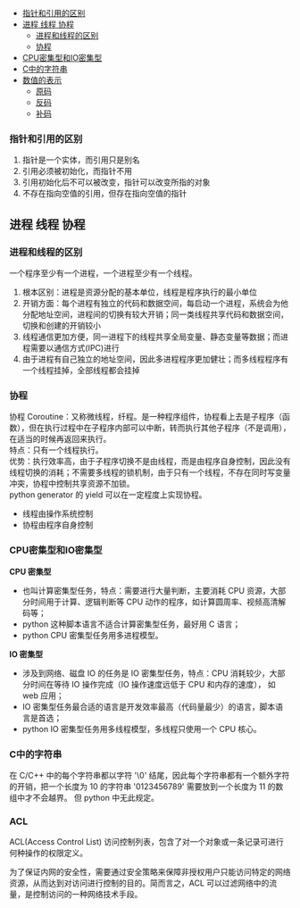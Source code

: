 <!-- GFM-TOC -->
* [指针和引用的区别](#指针和引用的区别)
* [进程 线程 协程](#进程-线程-协程)
	* [进程和线程的区别](#进程和线程的区别)
	* [协程](#协程)
* [CPU密集型和IO密集型](#CPU密集型和IO密集型)
* [C中的字符串](#C中的字符串)
* [数值的表示](#数值的表示)
	* [原码](#原码)
	* [反码](#反码)
	* [补码](#补码)
<!-- GFM-TOC -->

### 指针和引用的区别
1. 指针是一个实体，而引用只是别名
2. 引用必须被初始化，而指针不用
3. 引用初始化后不可以被改变，指针可以改变所指的对象
4. 不存在指向空值的引用，但存在指向空值的指针

## 进程 线程 协程
### 进程和线程的区别
一个程序至少有一个进程，一个进程至少有一个线程。

1. 根本区别：进程是资源分配的基本单位，线程是程序执行的最小单位
2. 开销方面：每个进程有独立的代码和数据空间，每启动一个进程，系统会为他分配地址空间，进程间的切换有较大开销；同一类线程共享代码和数据空间，切换和创建的开销较小
3. 线程通信更加方便，同一进程下的线程共享全局变量、静态变量等数据；而进程需要以通信方式(IPC)进行
4. 由于进程有自己独立的地址空间，因此多进程程序更加健壮；而多线程程序有一个线程挂掉，全部线程都会挂掉

### 协程
协程 Coroutine：又称微线程，纤程。是一种程序组件，协程看上去是子程序（函数），但在执行过程中在子程序内部可以中断，转而执行其他子程序（不是调用），在适当的时候再返回来执行。  
特点：只有一个线程执行。  
优势：执行效率高，由于子程序切换不是由线程，而是由程序自身控制，因此没有线程切换的消耗；不需要多线程的锁机制，由于只有一个线程，不存在同时写变量冲突，协程中控制共享资源不加锁。  
python generator 的 yield 可以在一定程度上实现协程。

- 线程由操作系统控制
- 协程由程序自身控制

### CPU密集型和IO密集型
**CPU 密集型**    
- 也叫计算密集型任务，特点：需要进行大量判断，主要消耗 CPU 资源，大部分时间用于计算、逻辑判断等 CPU 动作的程序，如计算圆周率、视频高清解码等；  
- python 这种脚本语言不适合计算密集型任务，最好用 C 语言；
- python CPU 密集型任务用多进程模型。
  
**IO 密集型**
- 涉及到网络、磁盘 IO 的任务是 IO 密集型任务，特点：CPU 消耗较少，大部分时间在等待 IO 操作完成（IO 操作速度远低于 CPU 和内存的速度）， 如 web 应用；
- IO 密集型任务最合适的语言是开发效率最高（代码量最少）的语言，脚本语言是首选；
- python IO 密集型任务用多线程模型，多线程只使用一个 CPU 核心。


### C中的字符串
在 C/C++ 中的每个字符串都以字符 '\0' 结尾，因此每个字符串都有一个额外字符的开销，把一个长度为 10 的字符串 '0123456789' 需要放到一个长度为 11 的数组中才不会越界。 但 python 中无此规定。


### ACL
ACL(Access Control List) 访问控制列表，包含了对一个对象或一条记录可进行何种操作的权限定义。

为了保证内网的安全性，需要通过安全策略来保障非授权用户只能访问特定的网络资源，从而达到对访问进行控制的目的。简而言之，ACL 可以过滤网络中的流量，是控制访问的一种网络技术手段。